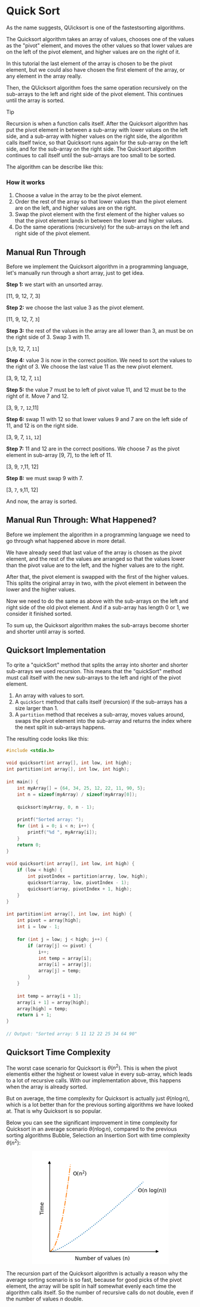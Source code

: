 # Quick Sort

As the name suggests, QUicksort is one of the fastestsorting algorithms.

The Quicksort algorithm takes an array of values, chooses one of the values as the "pivot" element, and moves the other values so that lower values are on the left of the pivot element, and higher values are on the right of it.

In this tutorial the last element of the array is chosen to be the pivot element, but we could also have chosen the first element of the array, or any element in the array really.

Then, the QUicksort algorithm foes the same operation recursively on the sub-arrays to the left and right side of the pivot element. This continues until the array is sorted.

> [!TIP]
> Recursion is when a function calls itself.
> After the Quicksort algorithm has put the pivot element in between a sub-array with lower values on the left side, and a sub-array with higher values on the right side, the algorithm calls itself twice, so that Quicksort runs again for the sub-array on the left side, and for the sub-array on the right side. The Quicksort algorithm continues to call itself until the sub-arrays are too small to be sorted.

The algorithm can be describe like this:

### How it works

1. Choose a value in the array to be the pivot element.
2. Order the rest of the array so that lower values than the pivot element are on the left, and higher values are on the right.
3. Swap the pivot element with the first element of the higher values so that the pivot element lands in between the lower and higher values.
4. Do the same operations (recursively) for the sub-arrays on the left and right side of the pivot element.

## Manual Run Through

Before we implement the Quicksort algorithm in a programming language, let's manually run through a short array, just to get idea.

**Step 1:** we start with an unsorted array.

[11, 9, 12, 7, 3]

**Step 2:** we choose the last value 3 as the pivot element.

[11, 9, 12, 7, `3`]

**Step 3:** the rest of the values in the array are all lower than 3, an must be on the right side of 3. Swap 3 with 11.

[`3`,9, 12, 7, `11`]

**Step 4:** value 3 is now in the correct position. We need to sort the values to the right of 3. We choose the last value 11 as the new pivot element.

[3, 9, 12, 7, `11`]

**Step 5:** the value 7 must be to left of pivot value 11, and 12 must be to the right of it. Move 7 and 12.

[3, 9, `7`, `12`,11]

**Step 6:** swap 11 with 12 so that lower values 9 and 7 are on the left side of 11, and 12 is on the right side.

[3, 9, 7, `11`, `12`]

**Step 7:** 11 and 12 are in the correct positions. We choose 7 as the pivot element in sub-array [9, 7], to the left of 11.

[3, 9, `7`,11, 12]

**Step 8:** we must swap 9 with 7.

[3, `7`, `9`,11, 12]

And now, the array is sorted.

## Manual Run Through: What Happened?

Before we implement the algorithm in a programming language we need to go through what happened above in more detail.

We have already seed that last value of the array is chosen as the pivot element, and the rest of the values are arranged so that the values lower than the pivot value are to the left, and the higher values are to the right.

After that, the pivot element is swapped with the first of the higher values. This splits the original array in two, with the pivot element in between the lower and the higher values.

Now we need to do the same as above with the sub-arrays on the left and right side of the old pivot element. And if a sub-array has length 0 or 1, we consider it finished sorted.

To sum up, the Quicksort algorithm makes the sub-arrays become shorter and shorter until array is sorted.

## Quicksort Implementation

To qrite a "quickSort" method that splits the array into shorter and shorter sub-arrays we used recursion. This means that the "quickSort" method must call itself with the new sub-arrays to the left and right of the pivot element.

1. An array with values to sort.
2. A `quickSort` method that calls itself (recursion) if the sub-arrays has a size larger than 1.
3. A `partition` method that receives a sub-array, moves values around, swaps the pivot element into the sub-array and returns the index where the next split in sub-arrays happens.

The resulting code looks like this:

```c
#include <stdio.h>

void quicksort(int array[], int low, int high);
int partition(int array[], int low, int high);

int main() {
    int myArray[] = {64, 34, 25, 12, 22, 11, 90, 5};
    int n = sizeof(myArray) / sizeof(myArray[0]);

    quicksort(myArray, 0, n - 1);

    printf("Sorted array: ");
    for (int i = 0; i < n; i++) {
        printf("%d ", myArray[i]);
    }
    return 0;
}

void quicksort(int array[], int low, int high) {
    if (low < high) {
        int pivotIndex = partition(array, low, high);
        quicksort(array, low, pivotIndex - 1);
        quicksort(array, pivotIndex + 1, high);
    }
}

int partition(int array[], int low, int high) {
    int pivot = array[high];
    int i = low - 1;

    for (int j = low; j < high; j++) {
        if (array[j] <= pivot) {
            i++;
            int temp = array[i];
            array[i] = array[j];
            array[j] = temp;
        }
    }

    int temp = array[i + 1];
    array[i + 1] = array[high];
    array[high] = temp;
    return i + 1;
}

// Output: "Sorted array: 5 11 12 22 25 34 64 90"
```

## Quicksort Time Complexity

The worst case scenario for Quicksort is $\theta(n^2)$. This is when the pivot elementis either the highest or lowest value in every sub-array, which leads to a lot of recursive calls. With our implementation above, this happens when the array is already sorted.

But on average, the time complexity for Quicksort is actually just $\theta(n \log n)$, which is a lot better than for the previous sorting algorithms we have looked at. That is why Quicksort is so popular.

Below you can see the significant improvement in time complexity for Quicksort in an average scenario $\theta(n \log n)$, compared to the previous sorting algorithms Bubble, Selection an Insertion Sort with time complexity $\theta(n^2)$:

<center>
    <img src="../images/arrays/img_runtime_nlogn.png" alt="Runtime Quick Sort">
</center>

The recursion part of the Quicksort algorithm is actually a reason why the average sorting scenario is so fast, because for good picks of the pivot element, the array will be split in half somewhat evenly each time the algorithm calls itself. So the number of recursive calls do not double, even if the number of values $n$ double.
